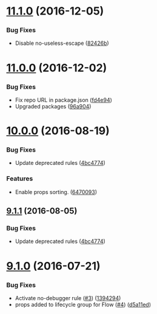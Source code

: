 <a name="11.1.0"></a>
# [11.1.0](https://github.com/nfl/eslint-config-nfl/compare/11.0.0...v11.1.0) (2016-12-05)


### Bug Fixes

* Disable no-useless-escape ([82426b](https://github.com/nfl/eslint-config/commit/82426b))


<a name="11.0.0"></a>
# [11.0.0](https://github.com/nfl/eslint-config/compare/10.0.0...v11.0.0) (2016-12-02)


### Bug Fixes

* Fix repo URL in package.json ([fd4e94](https://github.com/nfl/eslint-config/commit/fd4e94))
* Upgraded packages ([96a904](https://github.com/nfl/eslint-config/commit/96a904))



<a name="10.0.0"></a>
# [10.0.0](https://github.com/nfl/eslint-config/compare/9.1.0...v10.0.0) (2016-08-19)


### Bug Fixes

* Update deprecated rules ([4bc4774](https://github.com/nfl/eslint-config/commit/4bc4774))


### Features

* Enable props sorting. ([6470093](https://github.com/nfl/eslint-config/commit/6470093))



<a name="9.1.1"></a>
## [9.1.1](https://github.com/nfl/eslint-config/compare/9.1.0...v9.1.1) (2016-08-05)


### Bug Fixes

* Update deprecated rules ([4bc4774](https://github.com/nfl/eslint-config/commit/4bc4774))



<a name="9.1.0"></a>
# [9.1.0](https://github.com/nfl/eslint-config/compare/v8.0.1...v9.1.0) (2016-07-21)


### Bug Fixes

* Activate no-debugger rule ([#3](https://github.com/nfl/eslint-config/issues/3)) ([1394294](https://github.com/nfl/eslint-config/commit/1394294))
* props added to lifecycle group for Flow ([#4](https://github.com/nfl/eslint-config/issues/4)) ([d5a11ed](https://github.com/nfl/eslint-config/commit/d5a11ed))



